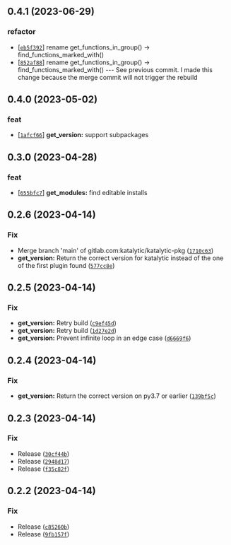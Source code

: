 ## 0.4.1 (2023-06-29)
### refactor
- [[`eb5f392`](https://gitlab.com/katalytic/katalytic-pkg/commit/eb5f3921112948dd1c7e6c8c954e18e7907f6076)] rename get_functions_in_group() -> find_functions_marked_with()
- [[`852af88`](https://gitlab.com/katalytic/katalytic-pkg/commit/852af883b95eb4a314750fbda2b4f58f862cbc07)] rename get_functions_in_group() -> find_functions_marked_with() --- See previous commit. I made this change because the merge commit will not trigger the rebuild


## 0.4.0 (2023-05-02)
### feat
- [[`1afcf66`](https://gitlab.com/katalytic/katalytic-pkg/commit/1afcf66f65a6a208039af7929da42a2dc1fcef24)] **get_version:** support subpackages


## 0.3.0 (2023-04-28)
### feat
- [[`655bfc7`](https://gitlab.com/katalytic/katalytic-pkg/commit/655bfc7c069f244366fb12c09fe3f06e61fcd7d6)] **get_modules:** find editable installs


## 0.2.6 (2023-04-14)
### Fix
* Merge branch 'main' of gitlab.com:katalytic/katalytic-pkg ([`1710c63`](https://github.com/katalytic/katalytic-pkg/commit/1710c6341d1f367d56ec673afd4bf588067fb484))
* **get_version:** Return the correct version for katalytic instead of the one of the first plugin found ([`577cc8e`](https://github.com/katalytic/katalytic-pkg/commit/577cc8ebb588fd63172b97b5811b379a3395a531))


## 0.2.5 (2023-04-14)
### Fix
* **get_version:** Retry build ([`c9ef45d`](https://github.com/katalytic/katalytic-pkg/commit/c9ef45d3ee1850510263da7fee50b9f11b1f14a8))
* **get_version:** Retry build ([`1d27e2d`](https://github.com/katalytic/katalytic-pkg/commit/1d27e2d364afc3f2628e0c623a15f9d317a83cec))
* **get_version:** Prevent infinite loop in an edge case ([`d6669f6`](https://github.com/katalytic/katalytic-pkg/commit/d6669f6c647d10ca470056bb9a9c65b2b38b7468))


## 0.2.4 (2023-04-14)
### Fix
* **get_version:** Return the correct version on py3.7 or earlier ([`139bf5c`](https://github.com/katalytic/katalytic-pkg/commit/139bf5cbbf661c23b8f375fea9a149709f88ecee))


## 0.2.3 (2023-04-14)
### Fix
* Release ([`30cf44b`](https://github.com/katalytic/katalytic-pkg/commit/30cf44b10d0b13108cd966b45a634408d6593f1b))
* Release ([`2948d17`](https://github.com/katalytic/katalytic-pkg/commit/2948d172dcc6be49bdf6adddef5061e33b93f08f))
* Release ([`f35c82f`](https://github.com/katalytic/katalytic-pkg/commit/f35c82fbeabfd61de83e616744f714968d71a6b0))


## 0.2.2 (2023-04-14)
### Fix
* Release ([`c85260b`](https://github.com/katalytic/katalytic-pkg/commit/c85260b931908fa7d5d507c9cb814bb7ee0266e2))
* Release ([`9fb157f`](https://github.com/katalytic/katalytic-pkg/commit/9fb157f1d9f89e189adfc5ce8a76fc86b0ec1abe))


